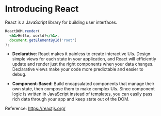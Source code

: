 # Introducing React

React is a JavaScript library for building user interfaces.

```jsx
ReactDOM.render(
  <h1>Hello, world!</h1>,
  document.getElementById('root')
);
```

- **Declarative**: React makes it painless to create interactive UIs. Design simple views for each state in your application, and React will efficiently update and render just the right components when your data changes. Declarative views make your code more predictable and easier to debug.

- **Component-Based**: Build encapsulated components that manage their own state, then compose them to make complex UIs. Since component logic is written in JavaScript instead of templates, you can easily pass rich data through your app and keep state out of the DOM.

Reference: https://reactjs.org/
